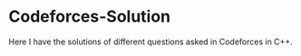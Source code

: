 # Codeforces-Solution

Here I have the solutions of different questions asked in Codeforces in C++.
